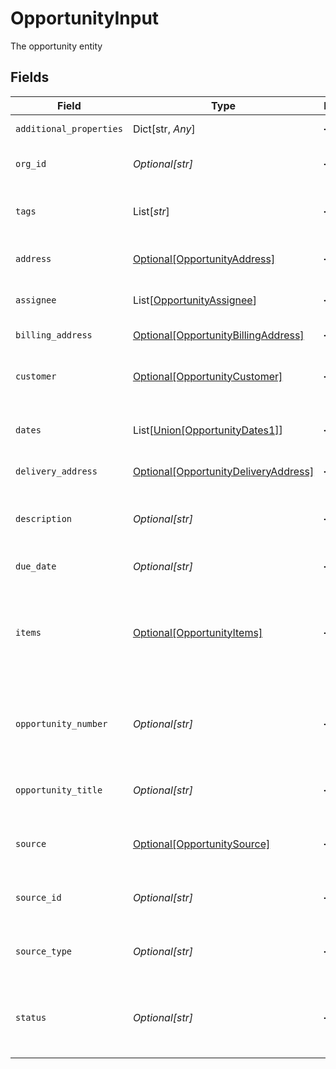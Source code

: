 # OpportunityInput

The opportunity entity


## Fields

| Field                                                                                     | Type                                                                                      | Required                                                                                  | Description                                                                               | Example                                                                                   |
| ----------------------------------------------------------------------------------------- | ----------------------------------------------------------------------------------------- | ----------------------------------------------------------------------------------------- | ----------------------------------------------------------------------------------------- | ----------------------------------------------------------------------------------------- |
| `additional_properties`                                                                   | Dict[str, *Any*]                                                                          | :heavy_minus_sign:                                                                        | N/A                                                                                       | [object Object]                                                                           |
| `org_id`                                                                                  | *Optional[str]*                                                                           | :heavy_minus_sign:                                                                        | Organization Id the order belongs to                                                      |                                                                                           |
| `tags`                                                                                    | List[*str*]                                                                               | :heavy_minus_sign:                                                                        | An arbitrary set of tags attached to the opportunity                                      |                                                                                           |
| `address`                                                                                 | [Optional[OpportunityAddress]](../../models/shared/opportunityaddress.md)                 | :heavy_minus_sign:                                                                        | A list of additional addresses                                                            |                                                                                           |
| `assignee`                                                                                | List[[OpportunityAssignee](../../models/shared/opportunityassignee.md)]                   | :heavy_minus_sign:                                                                        | The opportunity assignees                                                                 |                                                                                           |
| `billing_address`                                                                         | [Optional[OpportunityBillingAddress]](../../models/shared/opportunitybillingaddress.md)   | :heavy_minus_sign:                                                                        | The billing address                                                                       |                                                                                           |
| `customer`                                                                                | [Optional[OpportunityCustomer]](../../models/shared/opportunitycustomer.md)               | :heavy_minus_sign:                                                                        | A list of customers related with the opportunity                                          |                                                                                           |
| `dates`                                                                                   | List[[Union[OpportunityDates1]](../../models/shared/opportunitydates.md)]                 | :heavy_minus_sign:                                                                        | A set of dates associated with the opportunity                                            |                                                                                           |
| `delivery_address`                                                                        | [Optional[OpportunityDeliveryAddress]](../../models/shared/opportunitydeliveryaddress.md) | :heavy_minus_sign:                                                                        | The delivery address                                                                      |                                                                                           |
| `description`                                                                             | *Optional[str]*                                                                           | :heavy_minus_sign:                                                                        | A description to frame this opportunity within its sales process                          |                                                                                           |
| `due_date`                                                                                | *Optional[str]*                                                                           | :heavy_minus_sign:                                                                        | The expiration date                                                                       |                                                                                           |
| `items`                                                                                   | [Optional[OpportunityItems]](../../models/shared/opportunityitems.md)                     | :heavy_minus_sign:                                                                        | The order relations items, representing quotes or orders associated with the opportunity  |                                                                                           |
| `opportunity_number`                                                                      | *Optional[str]*                                                                           | :heavy_minus_sign:                                                                        | The opportunity id number for the customer (autogenerated if left blank)                  |                                                                                           |
| `opportunity_title`                                                                       | *Optional[str]*                                                                           | :heavy_minus_sign:                                                                        | The opportunity title for the opportunity                                                 |                                                                                           |
| `source`                                                                                  | [Optional[OpportunitySource]](../../models/shared/opportunitysource.md)                   | :heavy_minus_sign:                                                                        | The opportunity generation source                                                         |                                                                                           |
| `source_id`                                                                               | *Optional[str]*                                                                           | :heavy_minus_sign:                                                                        | Identifier for source e.g. journey ID                                                     | ce99875f-fba9-4fe2-a8f9-afaf52059051                                                      |
| `source_type`                                                                             | *Optional[str]*                                                                           | :heavy_minus_sign:                                                                        | Type of source, e.g. journey or manual                                                    | journey                                                                                   |
| `status`                                                                                  | *Optional[str]*                                                                           | :heavy_minus_sign:                                                                        | The opportunity status (defined by the opportunity workflow)                              |                                                                                           |